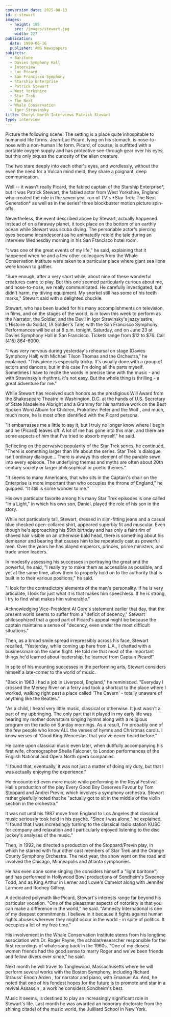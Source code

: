 ```yaml
---
conversion date: 2025-08-13
id: c-stewart
images:
  - height: 185
    src: /images/stewart.jpg
    width: 227
publication:
  date: 1999-06-16
  publisher: ANG Newspapers
subjects:
  - Baritone
  - Davies Symphony Hall
  - Interview
  - Luc Picard
  - San Francisco Symphony
  - Starship Enterprise
  - Patrick Stewart
  - West Yorkshire
  - Star Trek
  - The Next
  - Whale Conservation
  - Igor Stravinsky
title: Cheryl North Interviews Patrick Stewart
type: interview
---
```


Picture the following scene: The setting is a place quite inhospitable to humanoid life forms. Jean-Luc Picard, lying on his stomach, is nose-to-nose with a non-human life form. Picard, of course, is outfitted with a portable oxygen supply and has protective see-through gear over his eyes, but this only piques the curiosity of the alien creature.

The two stare deeply into each other's eyes, and wordlessly, without the even the need for a Vulcan mind meld, they share a poignant, deep communication.

Well -- it wasn't really Picard, the fabled captain of the Starship Enterprise*, but it was Patrick Stewart, the fabled actor from West Yorkshire, England who created the role in the seven year run of TV's *Star Trek: The Next Generation\* as well as in the series' three blockbuster motion picture spin-offs.

Nevertheless, the event described above by Stewart, actually happened. Instead of on a faraway planet, it took place on the bottom of an earthly ocean while Stewart was scuba diving.
The personable actor's piercing eyes became incandescent as he animatedly retold the tale during an interview Wednesday morning in his San Francisco hotel room.

"t was one of the great events of my life," he said, explaining that it happened when he and a few other colleagues from the Whale Conservation Institute were taken to a particular place where giant sea lions were known to gather.

"Sure enough, after a very short while, about nine of these wonderful creatures came to play. But this one seemed particularly curious about me, and nose-to-nose, we really communicated. He carefully investigated, but didn't harm, my diving equipment. My snorkel still has some of his teeth marks," Stewart said with a delighted chuckle.

Stewart, who has been lauded for his many accomplishments on television, in films, and on the stages of the world, is in town this week to perform as the Narrator, the Soldier, and the Devil in Igor Stravinsky's jazzy satire,  L'Histoire du Soldat,  (A Soldier's Tale) with the San Francisco Symphony. Performances will be at at 8 p.m. tonight, Saturday, and on June 23 at Davies Symphony Hall in San Francisco. Tickets range from $12 to $76. Call (415) 864-6000.

"I was very nervous during yesterday's rehearsal on stage (Davies Symphony Hall) with Michael Tilson Thomas and the Orchestra," he explained. "This piece is especially tricky. It's usually done with a group of actors and dancers, but in this case I'm doing all the parts myself. Sometimes I have to recite the words in precise time with the music - and with Stravinsky's rhythms, it's not easy. But the whole thing is thrilling - a great adventure for me."

While Stewart has received such honors as the prestigious  Will Award  from the Shakespeare Theatre in Washington, D.C. at the hands of U.S. Secretary of State Madeleine Albright and a Grammy for his narrative work on the Best Spoken Word Album for Children, Prokofiev:  Peter and the Wolf , and much, much more, he is most often identified with the Picard persona.

"It embarrasses me a little to say it, but I truly no longer know where I begin and he (Picard) leaves off. A lot of me has gone into this man, and there are some aspects of him that I've tried to absorb myself," he said.

Reflecting on the pervasive popularity of the Star Trek series, he continued, "There is something larger than life about the series.  Star Trek 's dialogue isn't ordinary dialogue... There is always this element of the parable sewn into every episode. The underlying themes and myths are often about 20th century society or larger philosophical or poetic themes."

"It seems to many Americans, that who sits in the Captain's chair on the Enterprise is more important than who occupies the throne of England," he quipped. "It still is some wonder to me."

His own particular favorite among his many  Star Trek  episodes is one called "In a Light," in which his own son, Daniel, played the role of his son in the story.

While not particularly tall, Stewart, dressed in slim-fitting jeans and a casual blue checked open-collared shirt, appeared superbly fit and muscular. Even though he's approaching his 59th birthday and has only a faint rim of shaved hair visible on an otherwise bald head, there is something about his demeanor and bearing that causes him to be repeatedly cast as powerful men. Over the years he has played emperors, princes, prime ministers, and trade union leaders.

In modestly assessing his successes in portraying the great and the powerful, he said, "I really try to make them as accessible as possible, and yet at the same time, allow them to properly hold on to the authority that is built in to their various positions," he said.

"I look for the contradictory elements of the man's personality. If he is very articulate, I look for just what it is that makes him speechless. If he is strong, I try to find what makes him vulnerable."

Acknowledging Vice-President Al Gore's statement earlier that day, that the present world seems to suffer from a "deficit of decency," Stewart philosophized that a good part of Picard's appeal might be because the captain maintains a sense of "decency, even under the most difficult situations."

Then, as a broad smile spread irrepressibly across his face, Stewart recalled, "Yesterday, while coming up here from L.A., I chatted with a businessman on the same flight. He told me that most of the important things he'd learned about leadership, he learned from Captain Picard!"

In spite of his mounting successes in the performing arts, Stewart considers himself a late-comer to the world of music.

"Back in 1963 I had a job in Liverpool, England," he reminisced. "Everyday I crossed the Mersey River on a ferry and took a shortcut to the place where I worked, walking right past a place called 'The Cavern' - totally unaware of anything like the Beatles."

"As a child, I heard very little music, classical or otherwise. It just wasn't a part of my upbringing. The only part that it played in my early life was hearing my mother downstairs singing hymns along with a religious program on the radio on Sunday mornings. As a result, I'm probably one of the few people who know ALL the verses of hymns and Christmas carols. I know verses of 'Good King Wenceslas' that you've never heard before."

He came upon classical music even later, when dutifully accompanying his first wife, choreographer Sheila Falconer, to London performances of the English National and Opera North opera companies.

"I found that, eventually, it was not just a matter of doing my duty, but that I was actually enjoying the experience."

He encountered even more music while performing in the Royal Festival Hall's production of the play  Every Good Boy Deserves Favour  by Tom Stoppard and Andrei Previn, which involves a symphony orchestra. Stewart rather gleefully noted that he "actually got to sit in the middle of the violin section in the orchestra."

It was not until his 1987 move from England to Los Angeles that classical music seriously took hold in his psyche. "Since I was alone," he explained, "I found that I was increasingly turning to the classical radio station KUSC for company and relaxation and I particularly enjoyed listening to the disc jockey's analyses of the music."

Then, in 1992, he directed a production of the Stoppard/Previn play, in which he starred with four other cast members of  Star Trek  and the Orange County Symphony Orchestra. The next year, the show went on the road and involved the Chicago, Minneapolis and Atlanta symphonies.

He has even done some singing (he considers himself a "light baritone") and has performed in Hollywood Bowl productions of Sondheim's  Sweeney Todd,  and as King Arthur in Lerner and Lowe's  Camelot  along with Jennifer Larmore and Rodney Gilfrey.

A dedicated polymath like Picard, Stewart's interests range far beyond his particular vocation. "One of the pleasanter aspects of notoriety is that you can make a difference in the world," he said. "Amnesty International is one of my deepest commitments. I believe in it because it fights against human rights abuses wherever they might occur in the world - in spite of politics. It occupies a lot of my free time."

His involvement in the Whale Conservation Institute stems from his longtime association with Dr. Roger Payne, the scholar/researcher responsible for the first recordings of whale song back in the 1960s. "One of my closest women friends had the good sense to marry Roger and we've been friends and fellow divers ever since," he said.

Next month he will travel to Tanglewood, Massachusetts where he will perform several works with the Boston Symphony, including Richard Strauss'  Enoch Arden , for narrator and piano, with Emanuel Ax. And, he noted that one of his fondest hopes for the future is to promote and star in a revival  Assassin , a work he considers Sondheim's best.

Music it seems, is destined to play an increasingly significant role in Stewart's life. Last month he was awarded an honorary doctorate from the shining citadel of the music world, the Juilliard School in New York.
